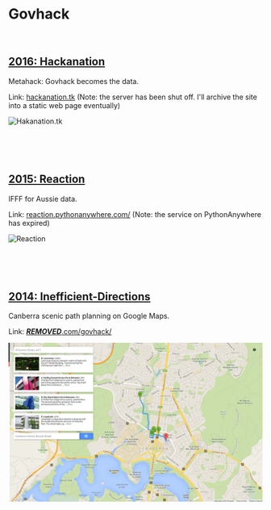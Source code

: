 Govhack
=======

<br />

## [2016: Hackanation](https://github.com/andrew-m-h/HackanationGovhack)

Metahack: Govhack becomes the data. 

Link: [hackanation.tk](http://hackanation.tk) (Note: the server has been shut off. I'll archive the site into a static web page eventually)

![Hakanation.tk](http://imgur.com/QYlTRow.png)

<br />
<br />
<br />

## [2015: Reaction](https://github.com/***REMOVED***/Govhack/tree/master/2015/reaction)

IFFF for Aussie data.

Link: [reaction.pythonanywhere.com/](http://reaction.pythonanywhere.com/) (Note: the service on PythonAnywhere has expired)

![Reaction](http://i.imgur.com/984tOqk.png "Reaction Screenshot")


<br />
<br />
<br />

## [2014: Inefficient-Directions](https://github.com/***REMOVED***/Govhack/tree/master/2014/Inefficient-Directions)

Canberra scenic path planning on Google Maps.

Link: [***REMOVED***.com/govhack/](http://***REMOVED***.com/govhack/)

<img src="2014/Inefficient-Directions/govhack.png"/>
